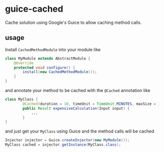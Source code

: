 # guice-cached
Cache solution using Google's Guice to allow caching method calls.

## usage
Install `CachedMethodModule` into your module like
```java
class MyModule extends AbstractModule {
    @Override
    protected void configure() {
        install(new CachedMethodModule());
    }
}
```
and annotate your method to be cached with the `@Cached` annotation like
```java
class MyClass {
        @Cached(duration = 10, timeUnit = TimeUnit.MINUTES, maxSize = 100)
        public Result expensiveCalculation(Input input) {
            ...
        }
}
```
and just get your `MyClass` using Guice and the method calls will be cached
```java
Injector injector = Guice.createInjector(new MyModule());
MyClass cached = injector.getInstance(MyClass.class);
``` 